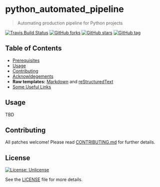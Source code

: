 # python_automated_pipeline
> Automating production pipeline for Python projects

[![Travis Build Status](https://travis-ci.org/{ORG-or-USERNAME}/{REPO-NAME}.png?branch=master)](https://travis-ci.org/{ORG-or-USERNAME}/{REPO-NAME}) [![GitHub forks](https://img.shields.io/github/forks/satwikkansal/python_automated_pipeline.svg?style=social&label=Fork)](https://github.com/satwikkansal/python_automated_pipeline) [![GitHub stars](https://img.shields.io/github/stars/satwikkansal/python_automated_pipeline.svg?style=social&label=Star)](https://github.com/python_automated_pipeline) [![GitHub tag](https://img.shields.io/github/tag/satwikkansal/python_automated_pipeline.svg)](https://github.com/satwikkansal/python_automated_pipeline)

## Table of Contents

- [Prerequisites](#prerequisites)
- [Usage](#usage)
- [Contributing](#contributing)
- [Acknowldegements](#acknowledgements)
- **Raw templates:** [Markdown](#markdown) and [reStructuredText](#restructuredtext)
- [Some Useful Links](#some-useful-links)


## Usage

TBD

## Contributing

All patches welcome! Please read [CONTRIBUTING.md](https://github.com/satwikkansal/python_automated_pipeline/blob/master/CONTRIBUTING.md) for further details.

## License

[![License: Unlicense](https://img.shields.io/badge/license-Unlicense-blue.svg)](http://unlicense.org/)

See the [LICENSE](https://github.com/satwikkansal/python_automated_pipeline/blob/master/LICENSE) file for more details.

